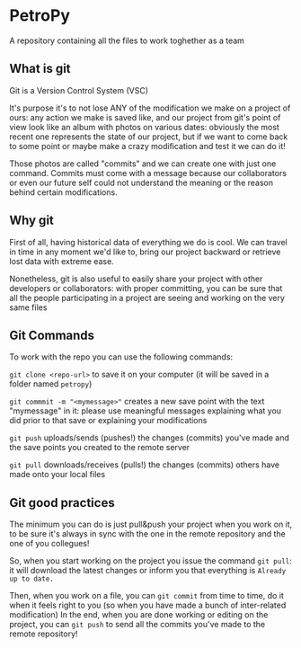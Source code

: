 # PetroPy

A repository containing all the files to work toghether as a team

## What is git

Git is a Version Control System (VSC)

It's purpose it's to not lose ANY of the modification we make on a project of ours:
any action we make is saved like, and our project from git's point of view look like an album with photos on various
dates: obviously the most recent one represents the state of our project, but if we want to come back to some point or
maybe make a crazy modification and test it we can do it!

Those photos are called "commits" and we can create one with just one command.
Commits must come with a message because our collaborators or even our future self could not understand the meaning or
the reason behind certain modifications.

## Why git

First of all, having historical data of everything we do is cool. We can travel in time in any moment we'd like to,
bring our project backward or retrieve lost data with extreme ease.

Nonetheless, git is also useful to easily share your project with other developers or collaborators:
with proper committing, you can be sure that all the people participating in a project are seeing and working on the
very same files

## Git Commands

To work with the repo you can use the following commands:

`git clone <repo-url>` to save it on your computer (it will be saved in a folder named `petropy`)

`git commmit -m "<mymessage>"` creates a new save point with the text "mymessage" in it: please use meaningful messages
explaining what you did prior to that save or explaining your modifications

`git push` uploads/sends (pushes!) the changes (commits) you've made and the save points you created to the remote
server

`git pull` downloads/receives (pulls!) the changes (commits) others have made onto your local files

## Git good practices

The minimum you can do is just pull&push your project when you work on it, to be sure it's always in sync with the one
in the remote repository and the one of you collegues!

So, when you start working on the project you issue the command `git pull`: it will download the latest changes or
inform you that everything is `Already up to date.`

Then, when you work on a file, you can `git commit` from time to time, do it when it feels right to you (so when you
have made a bunch of inter-related modification)
In the end, when you are done working or editing on the project, you can `git push` to send all the commits you've made
to the remote repository!